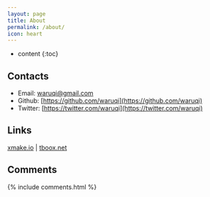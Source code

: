 ```yaml
---
layout: page
title: About
permalink: /about/
icon: heart
---
```


* content
{:toc}

## Contacts

* Email: [waruqi@gmail.com](waruqi@gmail.com)
* Github: [https://github.com/waruqi](https://github.com/waruqi)
* Twitter: [https://twitter.com/waruqi](https://twitter.com/waruqi)

## Links

[xmake.io](http://xmake.io) \| [tboox.net](http://tboox.net)

## Comments

{% include comments.html %}
